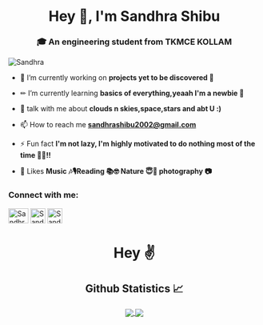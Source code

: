 
<h1 align="center">Hey 👋, I'm  Sandhra Shibu</h1>
<h3 align="center">🎓 An engineering student from TKMCE KOLLAM</h3>

<p align="left"> <img src="https://komarev.com/ghpvc/?username=SandhraShibu&label=Profile%20views&color=0e75b6&style=flat" alt="Sandhra" /> </p>

- 🔭 I’m currently working on **projects yet to be discovered 🧐**

- ✏ I’m currently learning **basics of everything,yeaah I'm a newbie 👶**

- 💬 talk with me about **clouds n skies,space,stars and abt U :)**

- 📫 How to reach me **sandhrashibu2002@gmail.com**

- ⚡ Fun fact **I'm not lazy, I'm highly motivated to do nothing most of the time 🤷‍♀️!!**

- 💜  Likes **Music 🎶🎙Reading 📚🤓 Nature 😇🌿 photography 📷**

<h3 align="left">Connect with me:</h3>
<p align="left">
<a href="https://www.instagram.com/sandhrashibu/" target="blank"><img align="center" src="https://cdn.freebiesupply.com/images/large/2x/instagram-icon-white-on-black-circle.png" alt="Sandhra" height="30" width="40" /></a>
<a href="https://discord.com/users/Sandhra%20Shibu#5771" target="blank"><img align="center" src="https://encrypted-tbn0.gstatic.com/images?q=tbn:ANd9GcTspErpswcB-NyZPJwSbm0Q1Z6aYrgnVIeQMUE8Yw3KFris3kFskG__MaGmFl2qQ8L4RCU&usqp=CAU" alt="Sandhra" height="30" width="30" /></a>
<a href="https://open.spotify.com/user/31zg5342uzpeeijj554cwx6mooiq?si=vNe3PrWCQTuXnY9gtxQt7g&utm_source=copy-link" target="blank"><img align="center" src="https://i0.wp.com/i.pinimg.com/originals/6e/2c/66/6e2c669da97f9eff52a7f6926cda064d.jpg" alt="Sandhra" height="30" width="30" /></a>
</p>

<h1 align="center">Hey ✌</h1>


<h2 align="center"> Github Statistics 📈 </h2>
  
  <div align="center"> 
     <a href="">
      <img align="center" src="https://github-readme-stats-sigma-five.vercel.app/api?username=Sandhrashibu&show_icons=true&include_all_commits=true&count_private=true&theme=react&line_height=40" />
    </a>
    <a href="">
      <img align="center" src="https://github-readme-stats.vercel.app/api/top-langs/?username=Sandhrashibu&theme=react&line_height=40&hide=css"/>
    </a>
</div






